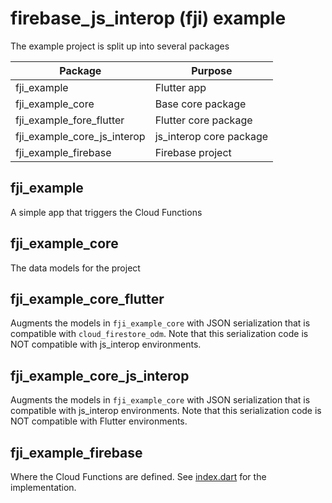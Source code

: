 # firebase_js_interop (fji) example

The example project is split up into several packages

| Package                     | Purpose                 |
| --------------------------- | ----------------------- |
| fji_example                 | Flutter app             |
| fji_example_core            | Base core package       |
| fji_example_fore_flutter    | Flutter core package    |
| fji_example_core_js_interop | js_interop core package |
| fji_example_firebase        | Firebase project        |

## fji_example

A simple app that triggers the Cloud Functions

## fji_example_core

The data models for the project

## fji_example_core_flutter

Augments the models in `fji_example_core` with JSON serialization that is compatible with `cloud_firestore_odm`. Note that this serialization code is NOT compatible with js_interop environments.

## fji_example_core_js_interop

Augments the models in `fji_example_core` with JSON serialization that is compatible with js_interop environments. Note that this serialization code is NOT compatible with Flutter environments.

## fji_example_firebase

Where the Cloud Functions are defined. See [index.dart](fji_example_firebase/functions/src/index.dart) for the implementation.
